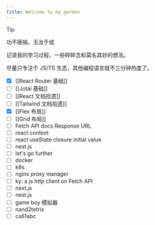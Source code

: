 ```yaml
---
title: Welcome to my garden
---
```


> [!tip]
> 功不唐捐，玉汝于成

记录我的学习过程，一些碎碎念和莫名其妙的想法。

尽量只专注于 JS/TS 生态，其他编程语言就不三分钟热度了。

- [x] [[React Router 基础]]
- [ ] [[Jotai 基础]]
- [ ] [[React 文档拾遗]]
- [ ] [[Tailwind 文档拾遗]]
- [x] [[Flex 布局]]
- [ ] [[Grid 布局]]
- [ ] Fetch API docs Response URL
- [ ] react context
- [ ] react useState closure initial value
- [ ] nest.js
- [ ] let's go further
- [ ] docker
- [ ] k8s
- [ ] nginx proxy manager
- [ ] ky: a js http client on Fetch API
- [ ] next.js
- [ ] nest.js
- [ ] game boy 模拟器
- [ ] nand2tetris
- [ ] cs61abc